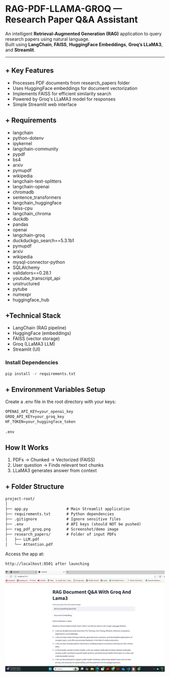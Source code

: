 # RAG-PDF-LLAMA-GROQ — Research Paper Q&A Assistant

An intelligent **Retrieval-Augmented Generation (RAG)** application to query research papers using natural language.  
Built using **LangChain**, **FAISS**, **HuggingFace Embeddings**, **Groq’s LLaMA3**, and **Streamlit**.

---

## + Key Features
- Processes PDF documents from research_papers folder
- Uses HuggingFace embeddings for document vectorization
- Implements FAISS for efficient similarity search
- Powered by Groq's LLaMA3 model for responses
- Simple Streamlit web interface


## + Requirements
- langchain
- python-dotenv
- ipykernel
- langchain-community
- pypdf
- bs4
- arxiv
- pymupdf
- wikipedia
- langchain-text-splitters
- langchain-openai
- chromadb
- sentence_transformers
- langchain_huggingface
- faiss-cpu
- langchain_chroma
- duckdb
- pandas
- openai
- langchain-groq
- duckduckgo_search==5.3.1b1
- pymupdf
- arxiv
- wikipedia
- mysql-connector-python
- SQLAlchemy
- validators==0.28.1
- youtube_transcript_api
- unstructured
- pytube
- numexpr
- huggingface_hub

## +Technical Stack
- LangChain (RAG pipeline)
- HuggingFace (embeddings)
- FAISS (vector storage)
- Groq (LLaMA3 LLM)
- Streamlit (UI)

### Install Dependencies

```bash
pip install -r requirements.txt
```



## + Environment Variables Setup
Create a .env file in the root directory with your keys:
```
OPENAI_API_KEY=your_openai_key
GROQ_API_KEY=your_groq_key
HF_TOKEN=your_huggingface_token

.env
```

## How It Works
1. PDFs → Chunked → Vectorized (FAISS)
2. User question → Finds relevant text chunks
3. LLaMA3 generates answer from context
   
## + Folder Structure

```
project-root/
│
├── app.py                 # Main Streamlit application
├── requirements.txt       # Python dependencies
├── .gitignore             # Ignore sensitive files
├── .env                   # API keys (should NOT be pushed)
├── rag_pdf_groq.png       # Screenshot/demo image
├── research_papers/       # Folder of input PDFs
│   ├── LLM.pdf
│   └── Attention.pdf
```


Access the app at: 
```
http://localhost:8501 after launching
```
![App Screenshot](rag_pdf_groq.png)



